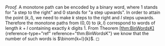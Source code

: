 *Proof.* A monotone path can be encoded by a binary word, where $1$
stands for "a step to the right" and $0$ stands for "a step upwards". In
order to attain the point $(k,l)$, we need to make $k$ steps to the
right and $l$ steps upwards. Therefore the monotone paths from $(0,0)$
to $(k,l)$ correspond to words of length $k+l$ containing exactly $k$
digits $1$. From Theorem
[\[thm:BinWordsK\]](#thm:BinWordsK){reference-type="ref"
reference="thm:BinWordsK"} we know that the number of such words is
$\binom{k+l}{k}$. ◻
